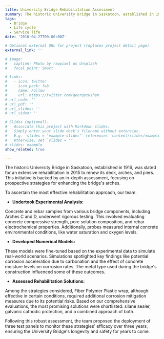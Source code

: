 ```yaml
---
title: University Bridge Rehabilitation Assessment
summary: The historic University Bridge in Saskatoon, established in 1916, was slated for an extensive rehabilitation in 2015 to renew its deck, arches, and piers. This initiative is backed by an in-depth assessment, focusing on prospective strategies for enhancing the bridge's arches.
tags:
  - Bridge
  - Life cycle
  - Service life
date: '2016-04-27T00:00:00Z'

# Optional external URL for project (replaces project detail page).
external_link: ''

# image:
#   caption: Photo by rawpixel on Unsplash
#   focal_point: Smart

# links:
#   - icon: twitter
#     icon_pack: fab
#     name: Follow
#     url: https://twitter.com/georgecushen
# url_code: ''
# url_pdf: ''
# url_slides: ''
# url_video: ''

# Slides (optional).
#   Associate this project with Markdown slides.
#   Simply enter your slide deck's filename without extension.
#   E.g. `slides = "example-slides"` references `content/slides/example-slides.md`.
#   Otherwise, set `slides = ""`.
# slides: example
show_related: true

---
```

The historic University Bridge in Saskatoon, established in 1916, was slated for an extensive rehabilitation in 2015 to renew its deck, arches, and piers. This initiative is backed by an in-depth assessment, focusing on prospective strategies for enhancing the bridge's arches.

To ascertain the most effective rehabilitation approach, our team:

- **Undertook Experimental Analysis:** 

Concrete and rebar samples from various bridge components, including Arches C and D, underwent rigorous testing. This involved evaluating concrete compressive strength, pore solution composition, and rebar electrochemical properties. Additionally, probes measured internal concrete environmental conditions, like water saturation and oxygen levels.

- **Developed Numerical Models:** 

These models were fine-tuned based on the experimental data to simulate real-world scenarios. Simulations spotlighted key findings like potential corrosion acceleration due to carbonation and the effect of concrete moisture levels on corrosion rates. The metal type used during the bridge's construction influenced some of these outcomes.

- **Assessed Rehabilitation Solutions:** 

Among the strategies considered, Fiber Polymer Plastic wrap, although effective in certain conditions, required additional corrosion mitigation measures due to its potential risks. Based on our comprehensive evaluations, the most promising solutions were shortlisted: silane sealer, galvanic cathodic protection, and a combined approach of both.

Following this robust assessment, the team proposed the deployment of three test panels to monitor these strategies' efficacy over three years, ensuring the University Bridge's longevity and safety for years to come.
